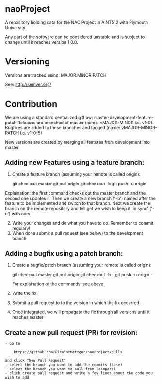 # naoProject
A repository holding data for the NAO Project in AINT512 with Plymouth University

Any part of the software can be considered unstable and is subject to change until it reaches version 1.0.0.

# Versioning

Versions are tracked using: MAJOR.MINOR.PATCH

See: http://semver.org/

# Contribution

We are using a standard centralized gitflow: master-development-feature-patch
Releases are branched of master (name: vMAJOR-MINOR i.e. v1-0). Bugfixes are added to these branches and tagged (name: vMAJOR-MINOR-PATCH i.e. v1-0-5)

New versions are created by merging all features from development into master.

## Adding new Features using a feature branch:

1) Create a feature branch (assuming your remote is called origin):

    git checkout master
    git pull origin
    git checkout -b <feature-name>
    git push -u origin <feature-name>
    
Explaination: the first command checks out the master branch and the second one updates it. Then we create a new branch ('-b') named after the feature to be implemented and switch to that branch. Next we create the branch on the remote repository and tell get we wish to keep it 'in sync' ('-u') with ours.
    
2) Write your changes and do what you have to do. Remember to commit regulary!
3) When done submit a pull request (see below) to the development branch

## Adding a bugfix using a patch branch:

1) Create a bugfix/patch branch (assuming your remote is called origin):

    git checkout master
    git pull origin
    git checkout -b <bug-name>-<issue-number>
    git push -u origin <bug-name>-<issue-number>
    
    For explaination of the commands, see above
    
2) Write the fix.
3) Submit a pull request to to the version in which the fix occurred.
4) Once integrated, we will propagate the fix through all versions until it reaches master

## Create a new pull request (PR) for revision:
	- Go to
	
	    https://github.com/FirefoxMetzger/naoProject/pulls
	    
	and click "New Pull Request"
	- select the branch you want to add the commits (base)
	- select the branch you want to pull from (compare)
	- click create pull request and write a few lines about the code you wish to add
	
	
